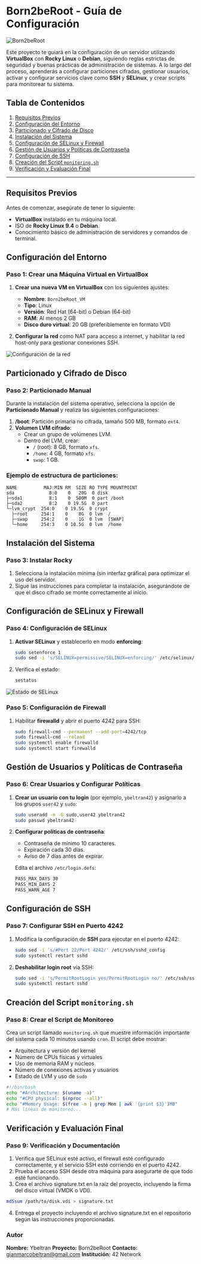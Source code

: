 # Born2beRoot - Guía de Configuración

![Born2beRoot](https://github.com/ciberzerone/Campus42_Barcelona_Cursus/blob/main/born2beroot/img/cabezeraBorn.png)

Este proyecto te guiará en la configuración de un servidor utilizando **VirtualBox** con **Rocky Linux** o **Debian**, siguiendo reglas estrictas de seguridad y buenas prácticas de administración de sistemas. A lo largo del proceso, aprenderás a configurar particiones cifradas, gestionar usuarios, activar y configurar servicios clave como **SSH** y **SELinux**, y crear scripts para monitorear tu sistema.

## Tabla de Contenidos

1. [Requisitos Previos](#requisitos-previos)
2. [Configuración del Entorno](#configuración-del-entorno)
3. [Particionado y Cifrado de Disco](#particionado-y-cifrado-de-disco)
4. [Instalación del Sistema](#instalación-del-sistema)
5. [Configuración de SELinux y Firewall](#configuración-de-selinux-y-firewall)
6. [Gestión de Usuarios y Políticas de Contraseña](#gestión-de-usuarios-y-políticas-de-contraseña)
7. [Configuración de SSH](#configuración-de-ssh)
8. [Creación del Script `monitoring.sh`](#creación-del-script-monitoringsh)
9. [Verificación y Evaluación Final](#verificación-y-evaluación-final)

---

## Requisitos Previos

Antes de comenzar, asegúrate de tener lo siguiente:

- **VirtualBox** instalado en tu máquina local.
- ISO de **Rocky Linux 9.4** o **Debian**.
- Conocimiento básico de administración de servidores y comandos de terminal.

## Configuración del Entorno

### Paso 1: Crear una Máquina Virtual en VirtualBox

1. **Crear una nueva VM en VirtualBox** con los siguientes ajustes:
    - **Nombre**: `Born2beRoot_VM`
    - **Tipo**: Linux
    - **Versión**: Red Hat (64-bit) o Debian (64-bit)
    - **RAM**: Al menos 2 GB
    - **Disco duro virtual**: 20 GB (preferiblemente en formato VDI)

2. **Configurar la red** como NAT para acceso a internet, y habilitar la red host-only para gestionar conexiones SSH.

![Configuración de la red](https://github.com/ciberzerone/Campus42_Barcelona_Cursus/blob/main/born2beroot/img/virtualB2b.png)

## Particionado y Cifrado de Disco

### Paso 2: Particionado Manual

Durante la instalación del sistema operativo, selecciona la opción de **Particionado Manual** y realiza las siguientes configuraciones:

1. **/boot**: Partición primaria no cifrada, tamaño 500 MB, formato `ext4`.
2. **Volumen LVM cifrado**:
    - Crear un grupo de volúmenes LVM.
    - Dentro del LVM, crear:
        - `/` (root): 8 GB, formato `xfs`.
        - `/home`: 4 GB, formato `xfs`.
        - `swap`: 1 GB.

### Ejemplo de estructura de particiones:
  ```plaintext
NAME          MAJ:MIN RM  SIZE RO TYPE MOUNTPOINT
sda             8:0    0   20G  0 disk
├─sda1          8:1    0  500M  0 part /boot
├─sda2          8:2    0 19.5G  0 part
  └─lvm_crypt  254:0    0 19.5G  0 crypt
    ├─root     254:1    0    8G  0 lvm  /
    ├─swap     254:2    0    1G  0 lvm  [SWAP]
    └─home     254:3    0 10.5G  0 lvm  /home
  ```

## Instalación del Sistema

### Paso 3: Instalar Rocky 

1. Selecciona la instalación mínima (sin interfaz gráfica) para optimizar el uso del servidor.
2. Sigue las instrucciones para completar la instalación, asegurándote de que el disco cifrado se monte correctamente al inicio.

## Configuración de SELinux y Firewall

### Paso 4: Configuración de SELinux

1. **Activar SELinux** y establecerlo en modo **enforcing**:
    ```bash
    sudo setenforce 1
    sudo sed -i 's/SELINUX=permissive/SELINUX=enforcing/' /etc/selinux/config
    ```

2. Verifica el estado:
    ```bash
    sestatus
    ```

![Estado de SELinux](https://user-images.githubusercontent.com/XXX/selinux_status.png)

### Paso 5: Configuración de Firewall

1. Habilitar **firewalld** y abrir el puerto 4242 para SSH:
    ```bash
    sudo firewall-cmd --permanent --add-port=4242/tcp
    sudo firewall-cmd --reload
    sudo systemctl enable firewalld
    sudo systemctl start firewalld
    ```

## Gestión de Usuarios y Políticas de Contraseña

### Paso 6: Crear Usuarios y Configurar Políticas

1. **Crear un usuario con tu login** (por ejemplo, `ybeltran42`) y asignarlo a los grupos `user42` y `sudo`:
    ```bash
    sudo useradd -m -G sudo,user42 ybeltran42
    sudo passwd ybeltran42
    ```

2. **Configurar políticas de contraseña**:
    - Contraseña de mínimo 10 caracteres.
    - Expiración cada 30 días.
    - Aviso de 7 días antes de expirar.

    Edita el archivo `/etc/login.defs`:
    ```bash
    PASS_MAX_DAYS 30
    PASS_MIN_DAYS 2
    PASS_WARN_AGE 7
    ```

## Configuración de SSH

### Paso 7: Configurar SSH en Puerto 4242

1. Modifica la configuración de **SSH** para ejecutar en el puerto 4242:
    ```bash
    sudo sed -i 's/#Port 22/Port 4242/' /etc/ssh/sshd_config
    sudo systemctl restart sshd
    ```

2. **Deshabilitar login root** vía SSH:
    ```bash
    sudo sed -i 's/PermitRootLogin yes/PermitRootLogin no/' /etc/ssh/sshd_config
    sudo systemctl restart sshd
    ```

## Creación del Script `monitoring.sh`

### Paso 8: Crear el Script de Monitoreo

Crea un script llamado `monitoring.sh` que muestre información importante del sistema cada 10 minutos usando `cron`. El script debe mostrar:

- Arquitectura y versión del kernel
- Número de CPUs físicas y virtuales
- Uso de memoria RAM y núcleos
- Número de conexiones activas y usuarios
- Estado de LVM y uso de `sudo`

```bash
#!/bin/bash
echo "#Architecture: $(uname -a)"
echo "#CPU physical: $(nproc --all)"
echo "#Memory Usage: $(free -m | grep Mem | awk '{print $3}')MB"
# Más líneas de monitoreo...
```

## Verificación y Evaluación Final
### Paso 9: Verificación y Documentación
1. Verifica que SELinux esté activo, el firewall esté configurado correctamente, y el servicio SSH esté corriendo en el puerto 4242.
2. Prueba el acceso SSH desde otra máquina para asegurarte de que todo esté funcionando.
3. Crea el archivo signature.txt en la raíz del proyecto, incluyendo la firma del disco virtual (VMDK o VDI).

```bash
md5sum /path/to/disk.vdi > signature.txt
```
4. Entrega el proyecto incluyendo el archivo signature.txt en el repositorio según las instrucciones proporcionadas.

### Autor
**Nombre:** Ybeltran
**Proyecto:** Born2beRoot
**Contacto:** gianmarcobeltran@gmail.com
**Institución:** 42 Network